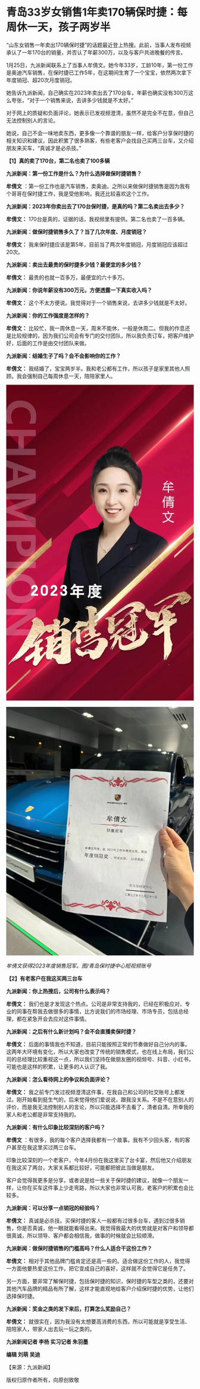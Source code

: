 # 青岛33岁女销售1年卖170辆保时捷：每周休一天，孩子两岁半

“山东女销售一年卖出170辆保时捷”的话题最近登上热搜。此前，当事人发布视频承认了一年170台的销量，并否认了年薪300万，以及与客户共进晚餐的传言。

1月25日，九派新闻联系上了当事人牟倩文。她今年33岁，工龄10年，第一份工作是奥迪汽车销售，在保时捷已工作5年，在这期间生育了一个宝宝，依然两次拿下年度销冠、超20次月度销冠。

她告诉九派新闻，自己确实在2023年卖出去了170台车，年薪也确实没有300万这么夸张，“对于一个销售来说，去讲多少钱就是不太好。”

对于网上的质疑和负面评论，她表示已发视频澄清，虽然不是完全不在意，但自己无法控制别人的言论。

她说，自己不会一味地卖东西，更多像一个靠谱的朋友一样，给客户分享保时捷的相关知识和建议，因此积累了很多熟客，有些老客户会找自己买两三台车，又介绍朋友来买车，“真诚才是必杀技。”

**【1】真的卖了170台，第二名也卖了100多辆**

**九派新闻：第一份工作是什么？为什么选择做保时捷销售？**

**牟倩文** ：第一份工作也是汽车销售，卖奥迪。之所以来做保时捷销售是因为我有个哥哥在保时捷工作，我是受他影响，我还比较喜欢这个工作。

**九派新闻：2023年你卖出去了170台保时捷，是真的吗？第二名卖出去多少？**

**牟倩文：** 170台是真的，证据的话，我视频里有提供。第二名也卖了一百多辆。

**九派新闻：做保时捷销售多久了？当了几次年度、月度销冠？**

**牟倩文：** 我来保时捷应该是第5年，目前当了两次年度销冠，月度销冠应该超过20次。

**九派新闻：卖出去最贵的保时捷多少钱？最便宜的多少钱？**

**牟倩文：** 最贵的也就一百多万，最便宜的六十多万。

**九派新闻：你说年薪没有300万元，方便透露一下真实收入吗？**

**牟倩文：** 这个不太方便说。我觉得对于一个销售来说，去讲多少钱就是不太好。

**九派新闻：你的工作强度是怎样的？**

**牟倩文：**
比较忙，我一周休息一天，周末不能休，一般是休周二。但我的作息还是比较规律的，因为我们公司会有专门的交付团队，所以我负责订车，把客户维护好，后面的工作是由交付团队来做。

**九派新闻：结婚生子了吗？会不会影响你的工作？**

**牟倩文：** 我结婚了，宝宝两岁半。我和老公都有工作，所以孩子是家里其他人照顾。我会强制自己每周休息一天，陪陪家里人。

![2fd70a4cbe4791356210752a5f44da85.jpg](https://raw.githubusercontent.com/qqhsx/qqnews_image/main/2024/01/25/青岛33岁女销售1年卖170辆保时捷：每周休一天，孩子两岁半/2fd70a4cbe4791356210752a5f44da85.jpg)

![3d4a97ecb39dd9dab648a2b28baade15.jpg](https://raw.githubusercontent.com/qqhsx/qqnews_image/main/2024/01/25/青岛33岁女销售1年卖170辆保时捷：每周休一天，孩子两岁半/3d4a97ecb39dd9dab648a2b28baade15.jpg)

_牟倩文获得2023年度销售冠军。图/青岛保时捷中心短视频账号_

**【2】有老客户在我这买两三台车**

**九派新闻：你上热搜后，公司有什么表示吗？**

**牟倩文：**
我们也是才发现这个热点。公司是非常支持我的，已经在积极应对，专业的同事在帮我去做很多的事情，比方说我们的市场经理、市场专员，包括总经理，都在紧急开会去应对这件事情。

**九派新闻：之后有什么新计划吗？会不会直播卖保时捷？**

**牟倩文：**
后面的事情我也不知道，目前只能按照正常的节奏做好自己分内的事。这两年大环境有变化，所以大家也改变了传统的销售模式，也在线上布局，我们公司的总经理比较重视这一点，所以我们坚持在做朋友圈的视频号、抖音、小红书，可能也是这样的积累，让更多的人认识了我。

**九派新闻：怎么看待网上的争议和负面评论？**

**牟倩文：**
我之前专门发过视频澄清这件事，在我自己和公司的社交账号上都发过。刚开始看到挺生气的，后来觉得他们爱说说，跟我没关系。不是不在意别人的评价，而是我无法控制别人的言论，所以只能选择不去看了，清者自清。所幸我的家人和老公都是非常支持我的。

**九派新闻：有什么印象比较深刻的客户吗？**

**牟倩文** ：有很多，我的每个客户选择我都有一个故事。我有不少回头客，有的客户甚至在我这里买过两三台车。

印象比较深刻的一个老客户，今年4月份在我这里买了台卡宴，然后他又介绍朋友在我这买了两台，大家关系都比较好，可能都把彼此当做是朋友。

客户会觉得我更多是分享，或者说是给一些关于保时捷的建议，就像一个朋友一样，让你在买车这件事上少走弯路，所以大家也非常认可我，老客户的积累也会比较多。

**九派新闻：可以分享一点销冠的经验吗？**

**牟倩文：**
真诚是必杀技。买保时捷的客人一般都有过很多台车，遇到过很多销售，你是否真诚，他一眼就能看得出来。我觉得我最大的优势就是对客户和领导都很真诚，所以领导、客户都会相信我，做事的时候就会比较顺滑。

**九派新闻：做保时捷销售的门槛高吗？什么人适合干这份工作？**

**牟倩文：** 相对于其他品牌门槛肯定还是高一些的。适合做这份工作的人，我觉得一方面他要热爱这份工作，把它变成自己的喜好，这样就不会觉得它是任务了。

另一方面，要非常了解保时捷，包括保时捷的知识，保时捷的车型之类的，还要对其他汽车品牌的精品有所了解，这样才能直观地给客户介绍保时捷的优势，让他们选择保时捷。

**九派新闻：奖金之类的发下来后，打算怎么奖励自己？**

**牟倩文：** 就很实在，因为我没有太想要高消费的东西，所以可能就是享受生活、陪陪家人，带家人出去玩一玩之类的。

**九派新闻记者 李杨 实习记者 朱羽墨**

**编辑 刘萌 吴迪**

【来源：九派新闻】

版权归原作者所有，向原创致敬

